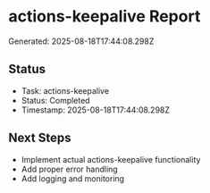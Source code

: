 # actions-keepalive Report

Generated: 2025-08-18T17:44:08.298Z

## Status
- Task: actions-keepalive
- Status: Completed
- Timestamp: 2025-08-18T17:44:08.298Z

## Next Steps
- Implement actual actions-keepalive functionality
- Add proper error handling
- Add logging and monitoring

